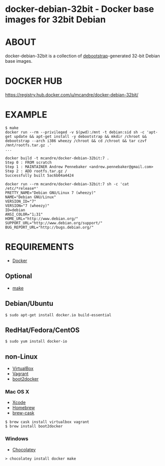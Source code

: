 # docker-debian-32bit - Docker base images for 32bit Debian

# ABOUT

docker-debian-32bit is a collection of [debootstrap](https://wiki.debian.org/Debootstrap)-generated 32-bit Debian base images.

# DOCKER HUB

https://registry.hub.docker.com/u/mcandre/docker-debian-32bit/

# EXAMPLE

```
$ make
docker run --rm --privileged -v $(pwd):/mnt -t debian:sid sh -c 'apt-get update && apt-get install -y debootstrap && mkdir /chroot && debootstrap --arch i386 wheezy /chroot && cd /chroot && tar czvf /mnt/rootfs.tar.gz .'
...

docker build -t mcandre/docker-debian-32bit:7 .
Step 0 : FROM scratch
Step 1 : MAINTAINER Andrew Pennebaker <andrew.pennebaker@gmail.com>
Step 2 : ADD rootfs.tar.gz /
Successfully built 5ac6b04a4424

docker run --rm mcandre/docker-debian-32bit:7 sh -c 'cat /etc/*release*'
PRETTY_NAME="Debian GNU/Linux 7 (wheezy)"
NAME="Debian GNU/Linux"
VERSION_ID="7"
VERSION="7 (wheezy)"
ID=debian
ANSI_COLOR="1;31"
HOME_URL="http://www.debian.org/"
SUPPORT_URL="http://www.debian.org/support/"
BUG_REPORT_URL="http://bugs.debian.org/"
```

# REQUIREMENTS

* [Docker](https://www.docker.com/)

## Optional

* [make](http://www.gnu.org/software/make/)

## Debian/Ubuntu

```
$ sudo apt-get install docker.io build-essential
```

## RedHat/Fedora/CentOS

```
$ sudo yum install docker-io
```

## non-Linux

* [VirtualBox](https://www.virtualbox.org/)
* [Vagrant](https://www.vagrantup.com/)
* [boot2docker](http://boot2docker.io/)

### Mac OS X

* [Xcode](http://itunes.apple.com/us/app/xcode/id497799835?ls=1&mt=12)
* [Homebrew](http://brew.sh/)
* [brew-cask](http://caskroom.io/)

```
$ brew cask install virtualbox vagrant
$ brew install boot2docker
```

### Windows

* [Chocolatey](https://chocolatey.org/)

```
> chocolatey install docker make
```
